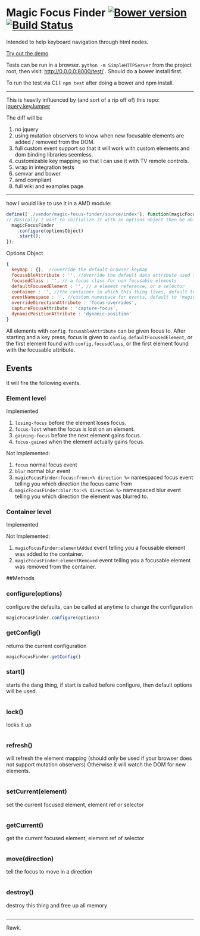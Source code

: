 # Magic Focus Finder [![Bower version](https://badge.fury.io/bo/magic-focus-finder.png)](http://badge.fury.io/bo/magic-focus-finder) [![Build Status](https://travis-ci.org/Duder-onomy/magic-focus-finder.png?branch=master)](https://travis-ci.org/Duder-onomy/magic-focus-finder)

Intended to help keyboard navigation through html nodes.

[Try out the demo](http://duder-onomy.github.io/magic-focus-finder/)

Tests can be run in a browser. `python -m SimpleHTTPServer` from the project root, then visit: http://0.0.0.0:8000/test/ .
Should do a bower install first.

To run the test via CLI: `npm test` after doing a bower and npm install.

---

This is heavily influenced by (and sort of a rip off of) this repo: [jquery.keyJumper](https://github.com/mbitto/jquery.keyJumper)

The diff will be

1. no jquery
2. using mutation observers to know when new focusable elements are added / removed from the DOM.
3. full custom event support so that it will work with custom elements and dom binding libraries seemless.
3. customizable key mapping so that I can use it with TV remote controls.
4. wrap in integration tests
5. semvar and bower
6. amd compliant
7. full wiki and examples page

---

how I would like to use it in a AMD module:

```javascript
define(['./vendor/magic-focus-finder/source/index'], function(magicFocusFinder) {
// Basically I want to initialize it with an options object then be able to call start, stop, and refresh etc.
  magicFocusFinder
    .configure(optionsObject)
    .start();
});
```

Options Object

```javascript
{
  keymap : {},  //override the default browser keymap
  focusableAttribute : '', //override the default data attribute used to denote focusability
  focusedClass : '', // a focus class for non focusable elements
  defaultFocusedElement : '', // a element reference, or a selector
  container : '', //the container in which this thing lives, default to the document.,
  eventNamespace : '', //custom namespace for events, default to 'magicFocusFinder'
  overrideDirectionAttribute : 'focus-overrides',
  captureFocusAttribute : 'capture-focus',
  dynamicPositionAttribute : 'dynamic-position'
}
```

All elements with `config.focusableAttribute` can be given focus to. After starting and a key press, focus is given to
`config.defaultFocusedElement`, or the first element found with `config.focusdClass`, or the first element found with
the focusable attribute.

## Events
It will fire the following events.

### Element level
Implemented
1. `losing-focus` before the element loses focus.
1. `focus-lost` when the focus is lost on an element.
1. `gaining-focus` before the next element gains focus.
1. `focus-gained` when the element actually gains focus.

Not Implemented:
1. `focus` normal focus event
2. `blur` normal blur event
5. `magicFocusFinder:focus:from:<% direction %>` namespaced focus event telling you which direction the focus came  from
6. `magicFocusFinder:blur:to:<% direction %>` namespaced blur event telling you which direction the element was blurred to.

### Container level
Implemented

Not Implemented:
1. `magicFocusFinder:elementAdded` event telling you a focusable element was added to the container.
2. `magicFocusFinder:elementRemoved` event telling you a focusable element was removed from the container.


##Methods

### configure(options)
configure the defaults, can be called at anytime to change the configuration
```javascript
magicFocusFinder.configure(options)
```

### getConfig()
returns the current configuration
```javascript
magicFocusFinder.getConfig()
```

### start()
starts the dang thing, if start is called before configure, then default options will be used.
```javascript

```

### lock()
locks it up
```javascript

```

### refresh()
will refresh the element mapping (should only be used if your browser does not support mutation observers)
Otherwise it will watch the DOM for new elements.
```javascript

```

### setCurrent(element)
set the current focused element, element ref or selector
```javascript

```

### getCurrent()
get the current focused element, element ref of selector
```javascript

```

### move(direction)
tell the focus to move in a direction
```javascript

```

### destroy()
destroy this thing and free up all memory
```javascript

```
---

Rawk.
